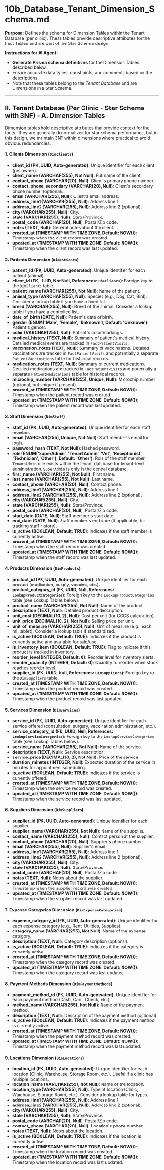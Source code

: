 # 10b_Database_Tenant_Dimension_Schema.md

**Purpose:** Defines the schema for Dimension Tables within the Tenant Database (per clinic). These tables provide descriptive attributes for the Fact Tables and are part of the Star Schema design.

**Instructions for AI Agent:**

*   **Generate Prisma schema definitions** for the Dimension Tables described below.
*   Ensure accurate data types, constraints, and comments based on the descriptions.
*   Note that these tables belong to the *Tenant Database* and are Dimensions in a Star Schema.

---

## II. Tenant Database (Per Clinic - Star Schema with 3NF) - A. Dimension Tables

Dimension tables hold descriptive attributes that provide context for the facts. They are generally denormalized for star schema performance, but in this design, we maintain 3NF within dimensions where practical to avoid obvious redundancies.

#### 1. Clients Dimension (`DimClients`)

*   **client_id (PK, UUID, Auto-generated)**: Unique identifier for each client (pet owner).
*   **client_name (VARCHAR(255), Not Null)**: Full name of the client.
*   **contact_phone (VARCHAR(20), Null)**: Client's primary phone number.
*   **contact_phone_secondary (VARCHAR(20), Null)**: Client's secondary phone number (optional).
*   **email (VARCHAR(255), Null)**: Client's email address.
*   **address_line1 (VARCHAR(255), Null)**: Address line 1.
*   **address_line2 (VARCHAR(255), Null)**: Address line 2 (optional).
*   **city (VARCHAR(255), Null)**: City.
*   **state (VARCHAR(255), Null)**: State/Province.
*   **postal_code (VARCHAR(20), Null)**: Postal/Zip code.
*   **notes (TEXT, Null)**: General notes about the client.
*   **created_at (TIMESTAMP WITH TIME ZONE, Default: NOW())**: Timestamp when the client record was created.
*   **updated_at (TIMESTAMP WITH TIME ZONE, Default: NOW())**: Timestamp when the client record was last updated.

#### 2. Patients Dimension (`DimPatients`)

*   **patient_id (PK, UUID, Auto-generated)**: Unique identifier for each patient (animal).
*   **client_id (FK, UUID, Not Null, References: `DimClients`)**: Foreign key to the `DimClients` table.
*   **patient_name (VARCHAR(255), Not Null)**: Name of the patient.
*   **animal_type (VARCHAR(255), Null)**: Species (e.g., Dog, Cat, Bird). Consider a lookup table if you have a fixed list.
*   **breed (VARCHAR(255), Null)**: Breed of the animal. Consider a lookup table if you have a controlled list.
*   **date_of_birth (DATE, Null)**: Patient's date of birth.
*   **gender (ENUM('Male', 'Female', 'Unknown'), Default: 'Unknown')**: Patient's gender.
*   **color (VARCHAR(255), Null)**: Patient's color/markings.
*   **medical_history (TEXT, Null)**: Summary of patient's medical history. Detailed medical events are tracked in `FactPatientVisits`.
*   **vaccination_notes (TEXT, Null)**: Summary of vaccinations. Detailed vaccinations are tracked in `FactPatientVisits` and potentially a separate `PatientVaccinations` table for historical records.
*   **medication_notes (TEXT, Null)**: Summary of current medications. Detailed medications are tracked in `FactPatientVisits` and potentially a separate `PatientMedications` table for historical records.
*   **microchip_number (VARCHAR(255), Unique, Null)**: Microchip number (optional, but unique if present).
*   **created_at (TIMESTAMP WITH TIME ZONE, Default: NOW())**: Timestamp when the patient record was created.
*   **updated_at (TIMESTAMP WITH TIME ZONE, Default: NOW())**: Timestamp when the patient record was last updated.

#### 3. Staff Dimension (`DimStaff`)

*   **staff_id (PK, UUID, Auto-generated)**: Unique identifier for each staff member.
*   **email (VARCHAR(255), Unique, Not Null)**: Staff member's email for login.
*   **password_hash (TEXT, Not Null)**: Hashed password.
*   **role (ENUM('SuperAdmin', 'TenantAdmin', 'Vet', 'Receptionist', 'Technician', 'Other'), Default: 'Other')**: Role of the staff member. `TenantAdmin` role exists within the tenant database for tenant-level administration. `SuperAdmin` is only in the central database.
*   **first_name (VARCHAR(255), Not Null)**: First name.
*   **last_name (VARCHAR(255), Not Null)**: Last name.
*   **contact_phone (VARCHAR(20), Null)**: Contact phone.
*   **address_line1 (VARCHAR(255), Null)**: Address line 1.
*   **address_line2 (VARCHAR(255), Null)**: Address line 2 (optional).
*   **city (VARCHAR(255), Null)**: City.
*   **state (VARCHAR(255), Null)**: State/Province.
*   **postal_code (VARCHAR(20), Null)**: Postal/Zip code.
*   **start_date (DATE, Null)**: Staff member's start date.
*   **end_date (DATE, Null)**: Staff member's end date (if applicable, for tracking staff history).
*   **is_active (BOOLEAN, Default: TRUE)**: Indicates if the staff member is currently active.
*   **created_at (TIMESTAMP WITH TIME ZONE, Default: NOW())**: Timestamp when the staff record was created.
*   **updated_at (TIMESTAMP WITH TIME ZONE, Default: NOW())**: Timestamp when the staff record was last updated.

#### 4. Products Dimension (`DimProducts`)

*   **product_id (PK, UUID, Auto-generated)**: Unique identifier for each product (medication, supply, vaccine, etc.).
*   **product_category_id (FK, UUID, Null, References: `LookupProductCategories`)**: Foreign key to the `LookupProductCategories` table (see Lookup Tables below).
*   **product_name (VARCHAR(255), Not Null)**: Name of the product.
*   **description (TEXT, Null)**: Detailed product description.
*   **unit_cost (DECIMAL(10, 2), Null)**: Cost per unit (for COGS calculation).
*   **unit_price (DECIMAL(10, 2), Not Null)**: Selling price per unit.
*   **unit_of_measure (VARCHAR(255), Null)**: Unit of measure (e.g., each, ml, tablet). Consider a lookup table if standardized.
*   **is_active (BOOLEAN, Default: TRUE)**: Indicates if the product is currently active and available for sale/use.
*   **is_inventory_item (BOOLEAN, Default: TRUE)**: Flag to indicate if this product is tracked in inventory.
*   **reorder_level (INTEGER, Default: 0)**: Reorder level for inventory alerts.
*   **reorder_quantity (INTEGER, Default: 0)**: Quantity to reorder when stock reaches reorder level.
*   **supplier_id (FK, UUID, Null, References: `DimSuppliers`)**: Foreign key to the `DimSuppliers` table.
*   **created_at (TIMESTAMP WITH TIME ZONE, Default: NOW())**: Timestamp when the product record was created.
*   **updated_at (TIMESTAMP WITH TIME ZONE, Default: NOW())**: Timestamp when the product record was last updated.

#### 5. Services Dimension (`DimServices`)

*   **service_id (PK, UUID, Auto-generated)**: Unique identifier for each service offered (consultation, surgery, vaccination administration, etc.).
*   **service_category_id (FK, UUID, Null, References: `LookupServiceCategories`)**: Foreign key to the `LookupServiceCategories` table (see Lookup Tables below).
*   **service_name (VARCHAR(255), Not Null)**: Name of the service.
*   **description (TEXT, Null)**: Service description.
*   **service_price (DECIMAL(10, 2), Not Null)**: Price of the service.
*   **duration_minutes (INTEGER, Null)**: Expected duration of the service in minutes for appointment scheduling.
*   **is_active (BOOLEAN, Default: TRUE)**: Indicates if the service is currently offered.
*   **created_at (TIMESTAMP WITH TIME ZONE, Default: NOW())**: Timestamp when the service record was created.
*   **updated_at (TIMESTAMP WITH TIME ZONE, Default: NOW())**: Timestamp when the service record was last updated.

#### 6. Suppliers Dimension (`DimSuppliers`)

*   **supplier_id (PK, UUID, Auto-generated)**: Unique identifier for each supplier.
*   **supplier_name (VARCHAR(255), Not Null)**: Name of the supplier.
*   **contact_name (VARCHAR(255), Null)**: Contact person at the supplier.
*   **contact_phone (VARCHAR(20), Null)**: Supplier's phone number.
*   **email (VARCHAR(255), Null)**: Supplier's email.
*   **address_line1 (VARCHAR(255), Null)**: Address line 1.
*   **address_line2 (VARCHAR(255), Null)**: Address line 2 (optional).
*   **city (VARCHAR(255), Null)**: City.
*   **state (VARCHAR(255), Null)**: State/Province.
*   **postal_code (VARCHAR(20), Null)**: Postal/Zip code.
*   **notes (TEXT, Null)**: Notes about the supplier.
*   **created_at (TIMESTAMP WITH TIME ZONE, Default: NOW())**: Timestamp when the supplier record was created.
*   **updated_at (TIMESTAMP WITH TIME ZONE, Default: NOW())**: Timestamp when the supplier record was last updated.

#### 7. Expense Categories Dimension (`DimExpenseCategories`)

*   **expense_category_id (PK, UUID, Auto-generated)**: Unique identifier for each expense category (e.g., Rent, Utilities, Supplies).
*   **category_name (VARCHAR(255), Not Null)**: Name of the expense category.
*   **description (TEXT, Null)**: Category description (optional).
*   **is_active (BOOLEAN, Default: TRUE)**: Indicates if the category is currently active.
*   **created_at (TIMESTAMP WITH TIME ZONE, Default: NOW())**: Timestamp when the category record was created.
*   **updated_at (TIMESTAMP WITH TIME ZONE, Default: NOW())**: Timestamp when the category record was last updated.

#### 8. Payment Methods Dimension (`DimPaymentMethods`)

*   **payment_method_id (PK, UUID, Auto-generated)**: Unique identifier for each payment method (Cash, Card, Check, etc.).
*   **method_name (VARCHAR(255), Not Null)**: Name of the payment method.
*   **description (TEXT, Null)**: Description of the payment method (optional).
*   **is_active (BOOLEAN, Default: TRUE)**: Indicates if the payment method is currently active.
*   **created_at (TIMESTAMP WITH TIME ZONE, Default: NOW())**: Timestamp when the payment method record was created.
*   **updated_at (TIMESTAMP WITH TIME ZONE, Default: NOW())**: Timestamp when the payment method record was last updated.

#### 9. Locations Dimension (`DimLocations`)

*   **location_id (PK, UUID, Auto-generated)**: Unique identifier for each location (Clinic, Warehouse, Storage Room, etc.). Useful if a clinic has multiple locations.
*   **location_name (VARCHAR(255), Not Null)**: Name of the location.
*   **location_type (VARCHAR(255), Null)**: Type of location (Clinic, Warehouse, Storage Room, etc.). Consider a lookup table for types.
*   **address_line1 (VARCHAR(255), Null)**: Address line 1.
*   **address_line2 (VARCHAR(255), Null)**: Address line 2 (optional).
*   **city (VARCHAR(255), Null)**: City.
*   **state (VARCHAR(255), Null)**: State/Province.
*   **postal_code (VARCHAR(20), Null)**: Postal/Zip code.
*   **contact_phone (VARCHAR(20), Null)**: Location's phone number.
*   **notes (TEXT, Null)**: Notes about the location.
*   **is_active (BOOLEAN, Default: TRUE)**: Indicates if the location is currently active.
*   **created_at (TIMESTAMP WITH TIME ZONE, Default: NOW())**: Timestamp when the location record was created.
*   **updated_at (TIMESTAMP WITH TIME ZONE, Default: NOW())**: Timestamp when the location record was last updated.
